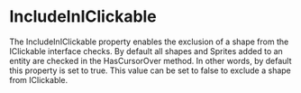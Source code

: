 # IncludeInIClickable

The IncludeInIClickable property enables the exclusion of a shape from the IClickable interface checks. By default all shapes and Sprites added to an entity are checked in the HasCursorOver method. In other words, by default this property is set to true. This value can be set to false to exclude a shape from IClickable.&#x20;

<figure><img src="https://cdn.discordapp.com/attachments/819954682029277185/1090015108433973368/image.png" alt=""><figcaption></figcaption></figure>
